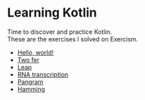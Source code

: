 # Learning Kotlin

Time to discover and practice Kotlin.   
These are the exercises I solved on Exercism.

* [Hello, world!](https://github.com/ChocolatineMathou/exercism-kotlin/tree/master/hello-world)
* [Two fer](https://github.com/ChocolatineMathou/exercism-kotlin/tree/master/two-fer)
* [Leap](https://github.com/ChocolatineMathou/exercism-kotlin/tree/master/leap)
* [RNA transcription](https://github.com/ChocolatineMathou/exercism-kotlin/tree/master/rna-transcription)
* [Pangram](https://github.com/ChocolatineMathou/exercism-kotlin/tree/master/pangram)
* [Hamming](https://github.com/ChocolatineMathou/exercism-kotlin/tree/master/hamming)
